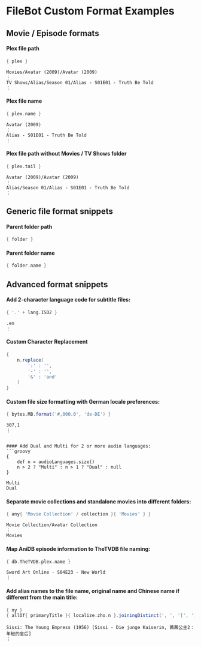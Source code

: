 # FileBot Custom Format Examples


## Movie / Episode formats


#### Plex file path
```groovy
{ plex }
```
```
Movies/Avatar (2009)/Avatar (2009)
⋮
TV Shows/Alias/Season 01/Alias - S01E01 - Truth Be Told
⋮
```

#### Plex file name
```groovy
{ plex.name }
```
```
Avatar (2009)
⋮
Alias - S01E01 - Truth Be Told
⋮
```

#### Plex file path without Movies / TV Shows folder
```groovy
{ plex.tail }
```
```
Avatar (2009)/Avatar (2009)
⋮
Alias/Season 01/Alias - S01E01 - Truth Be Told
⋮
```


## Generic file format snippets


#### Parent folder path
```groovy
{ folder }
```

#### Parent folder name
```groovy
{ folder.name }
```


## Advanced format snippets


#### Add 2-character language code for subtitle files:
```groovy
{ '.' + lang.ISO2 }
```
```
.en
⋮
```

#### Custom Character Replacement
```groovy
{
	n.replace(
		':' : '',
		'-' : '',
		'&' : 'and'
	)
}
```

#### Custom file size formatting with German locale preferences:
```groovy
{ bytes.MB.format('#,000.0', 'de-DE') }
```
```
307,1
⋮
```

```

#### Add Dual and Multi for 2 or more audio languages:
```groovy
{
	def n = audioLanguages.size()
	n > 2 ? "Multi" : n > 1 ? "Dual" : null
}
```
```
Multi
Dual
```

#### Separate movie collections and standalone movies into different folders:
```groovy
{ any{ 'Movie Collection' / collection }{ 'Movies' } }
```
```
Movie Collection/Avatar Collection
⋮
Movies
```

#### Map AniDB episode information to TheTVDB file naming:
```groovy
{ db.TheTVDB.plex.name }
```
```
Sword Art Online - S04E23 - New World
⋮
```

#### Add alias names to the file name, original name and Chinese name if different from the main title:
```groovy
{ ny } 
{ allOf{ primaryTitle }{ localize.zho.n }.joiningDistinct(', ', '[', ']'){ n.contains(it) ? null : it } }
```
```
Sissi: The Young Empress (1956) [Sissi - Die junge Kaiserin, 茜茜公主2：年轻的皇后]
⋮
```
